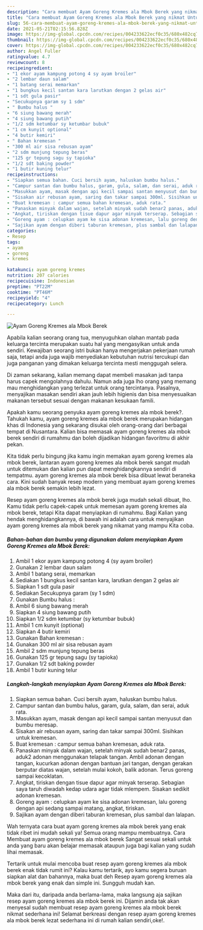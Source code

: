 ```yaml
---
description: "Cara membuat Ayam Goreng Kremes ala Mbok Berek yang nikmat Untuk Jualan"
title: "Cara membuat Ayam Goreng Kremes ala Mbok Berek yang nikmat Untuk Jualan"
slug: 56-cara-membuat-ayam-goreng-kremes-ala-mbok-berek-yang-nikmat-untuk-jualan
date: 2021-05-21T02:15:56.828Z
image: https://img-global.cpcdn.com/recipes/004233622ecf0c35/680x482cq70/ayam-goreng-kremes-ala-mbok-berek-foto-resep-utama.jpg
thumbnail: https://img-global.cpcdn.com/recipes/004233622ecf0c35/680x482cq70/ayam-goreng-kremes-ala-mbok-berek-foto-resep-utama.jpg
cover: https://img-global.cpcdn.com/recipes/004233622ecf0c35/680x482cq70/ayam-goreng-kremes-ala-mbok-berek-foto-resep-utama.jpg
author: Angel Fuller
ratingvalue: 4.7
reviewcount: 8
recipeingredient:
- "1 ekor ayam kampung potong 4 sy ayam broiler"
- "2 lembar daun salam"
- "1 batang serai memarkan"
- "1 bungkus kecil santan kara larutkan dengan 2 gelas air"
- "1 sdt gula pasir"
- "Secukupnya garam sy 1 sdm"
- " Bumbu halus "
- "6 siung bawang merah"
- "4 siung bawang putih"
- "1/2 sdm ketumbar sy ketumbar bubuk"
- "1 cm kunyit optional"
- "4 butir kemiri"
- " Bahan kremesan "
- "300 ml air sisa rebusan ayam"
- "2 sdm munjung tepung beras"
- "125 gr tepung sagu sy tapioka"
- "1/2 sdt baking powder"
- "1 butir kuning telur"
recipeinstructions:
- "Siapkan semua bahan. Cuci bersih ayam, haluskan bumbu halus."
- "Campur santan dan bumbu halus, garam, gula, salam, dan serai, aduk rata."
- "Masukkan ayam, masak dengan api kecil sampai santan menyusut dan bumbu meresap."
- "Sisakan air rebusan ayam, saring dan takar sampai 300ml. Sisihkan untuk kremesan."
- "Buat kremesan : campur semua bahan kremesan, aduk rata."
- "Panaskan minyak dalam wajan, setelah minyak sudah benar2 panas, aduk2 adonan menggunakan telapak tangan. Ambil adonan dengan tangan, kucurkan adonan dengan bantuan jari tangan, dengan gerakan berputar diatas wajan, setelah mulai kokoh, balik adonan. Terus goreng sampai kecoklatan."
- "Angkat, tiriskan dengan tisue dapur agar minyak terserap. Sebagian saya taruh diwadah kedap udara agar tidak mlempem. Sisakan sedikit adonan kremesan."
- "Goreng ayam : celupkan ayam ke sisa adonan kremesan, lalu goreng dengan api sedang sampai matang, angkat, tiriskan."
- "Sajikan ayam dengan diberi taburan kremesan, plus sambal dan lalapan."
categories:
- Resep
tags:
- ayam
- goreng
- kremes

katakunci: ayam goreng kremes 
nutrition: 207 calories
recipecuisine: Indonesian
preptime: "PT22M"
cooktime: "PT46M"
recipeyield: "4"
recipecategory: Lunch

---
```



![Ayam Goreng Kremes ala Mbok Berek](https://img-global.cpcdn.com/recipes/004233622ecf0c35/680x482cq70/ayam-goreng-kremes-ala-mbok-berek-foto-resep-utama.jpg)

Apabila kalian seorang orang tua, menyuguhkan olahan mantab pada keluarga tercinta merupakan suatu hal yang mengasyikan untuk anda sendiri. Kewajiban seorang istri bukan hanya mengerjakan pekerjaan rumah saja, tetapi anda juga wajib menyediakan kebutuhan nutrisi tercukupi dan juga panganan yang dimakan keluarga tercinta mesti menggugah selera.

Di zaman  sekarang, kalian memang dapat membeli masakan jadi tanpa harus capek mengolahnya dahulu. Namun ada juga lho orang yang memang mau menghidangkan yang terlezat untuk orang tercintanya. Pasalnya, menyajikan masakan sendiri akan jauh lebih higienis dan bisa menyesuaikan makanan tersebut sesuai dengan makanan kesukaan famili. 



Apakah kamu seorang penyuka ayam goreng kremes ala mbok berek?. Tahukah kamu, ayam goreng kremes ala mbok berek merupakan hidangan khas di Indonesia yang sekarang disukai oleh orang-orang dari berbagai tempat di Nusantara. Kalian bisa memasak ayam goreng kremes ala mbok berek sendiri di rumahmu dan boleh dijadikan hidangan favoritmu di akhir pekan.

Kita tidak perlu bingung jika kamu ingin memakan ayam goreng kremes ala mbok berek, lantaran ayam goreng kremes ala mbok berek sangat mudah untuk ditemukan dan kalian pun dapat menghidangkannya sendiri di tempatmu. ayam goreng kremes ala mbok berek bisa dibuat lewat beraneka cara. Kini sudah banyak resep modern yang membuat ayam goreng kremes ala mbok berek semakin lebih lezat.

Resep ayam goreng kremes ala mbok berek juga mudah sekali dibuat, lho. Kamu tidak perlu capek-capek untuk memesan ayam goreng kremes ala mbok berek, tetapi Kita dapat menyiapkan di rumahmu. Bagi Kalian yang hendak menghidangkannya, di bawah ini adalah cara untuk menyajikan ayam goreng kremes ala mbok berek yang nikamat yang mampu Kita coba.

<!--inarticleads1-->

##### Bahan-bahan dan bumbu yang digunakan dalam menyiapkan Ayam Goreng Kremes ala Mbok Berek:

1. Ambil 1 ekor ayam kampung potong 4 (sy ayam broiler)
1. Gunakan 2 lembar daun salam
1. Ambil 1 batang serai, memarkan
1. Sediakan 1 bungkus kecil santan kara, larutkan dengan 2 gelas air
1. Siapkan 1 sdt gula pasir
1. Sediakan Secukupnya garam (sy 1 sdm)
1. Gunakan  Bumbu halus :
1. Ambil 6 siung bawang merah
1. Siapkan 4 siung bawang putih
1. Siapkan 1/2 sdm ketumbar (sy ketumbar bubuk)
1. Ambil 1 cm kunyit (optional)
1. Siapkan 4 butir kemiri
1. Gunakan  Bahan kremesan :
1. Gunakan 300 ml air sisa rebusan ayam
1. Ambil 2 sdm munjung tepung beras
1. Gunakan 125 gr tepung sagu (sy tapioka)
1. Gunakan 1/2 sdt baking powder
1. Ambil 1 butir kuning telur




<!--inarticleads2-->

##### Langkah-langkah menyiapkan Ayam Goreng Kremes ala Mbok Berek:

1. Siapkan semua bahan. Cuci bersih ayam, haluskan bumbu halus.
1. Campur santan dan bumbu halus, garam, gula, salam, dan serai, aduk rata.
1. Masukkan ayam, masak dengan api kecil sampai santan menyusut dan bumbu meresap.
1. Sisakan air rebusan ayam, saring dan takar sampai 300ml. Sisihkan untuk kremesan.
1. Buat kremesan : campur semua bahan kremesan, aduk rata.
1. Panaskan minyak dalam wajan, setelah minyak sudah benar2 panas, aduk2 adonan menggunakan telapak tangan. Ambil adonan dengan tangan, kucurkan adonan dengan bantuan jari tangan, dengan gerakan berputar diatas wajan, setelah mulai kokoh, balik adonan. Terus goreng sampai kecoklatan.
1. Angkat, tiriskan dengan tisue dapur agar minyak terserap. Sebagian saya taruh diwadah kedap udara agar tidak mlempem. Sisakan sedikit adonan kremesan.
1. Goreng ayam : celupkan ayam ke sisa adonan kremesan, lalu goreng dengan api sedang sampai matang, angkat, tiriskan.
1. Sajikan ayam dengan diberi taburan kremesan, plus sambal dan lalapan.




Wah ternyata cara buat ayam goreng kremes ala mbok berek yang enak tidak ribet ini mudah sekali ya! Semua orang mampu membuatnya. Cara Membuat ayam goreng kremes ala mbok berek Sangat sesuai sekali untuk anda yang baru akan belajar memasak ataupun juga bagi kalian yang sudah lihai memasak.

Tertarik untuk mulai mencoba buat resep ayam goreng kremes ala mbok berek enak tidak rumit ini? Kalau kamu tertarik, ayo kamu segera buruan siapkan alat dan bahannya, maka buat deh Resep ayam goreng kremes ala mbok berek yang enak dan simple ini. Sungguh mudah kan. 

Maka dari itu, daripada anda berlama-lama, maka langsung aja sajikan resep ayam goreng kremes ala mbok berek ini. Dijamin anda tak akan menyesal sudah membuat resep ayam goreng kremes ala mbok berek nikmat sederhana ini! Selamat berkreasi dengan resep ayam goreng kremes ala mbok berek lezat sederhana ini di rumah kalian sendiri,oke!.

